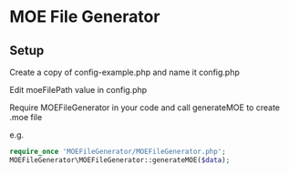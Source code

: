 MOE File Generator
==================

Setup
-----

Create a copy of config-example.php and name it config.php

Edit moeFilePath value in config.php

Require MOEFileGenerator in your code and call generateMOE to create .moe file

e.g.

```php
require_once 'MOEFileGenerator/MOEFileGenerator.php';
MOEFileGenerator\MOEFileGenerator::generateMOE($data);
```
